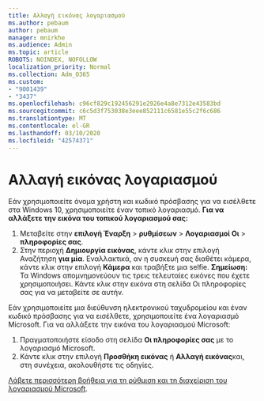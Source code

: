 ```yaml
---
title: Αλλαγή εικόνας λογαριασμού
ms.author: pebaum
author: pebaum
manager: mnirkhe
ms.audience: Admin
ms.topic: article
ROBOTS: NOINDEX, NOFOLLOW
localization_priority: Normal
ms.collection: Adm_O365
ms.custom:
- "9001439"
- "3437"
ms.openlocfilehash: c96cf829c192456291e2926e4a8e7312e43583bd
ms.sourcegitcommit: c6c5d3f753038e3eee852111c6581e55c2f6c686
ms.translationtype: MT
ms.contentlocale: el-GR
ms.lasthandoff: 03/10/2020
ms.locfileid: "42574371"
---
```

# <a name="change-account-picture"></a>Αλλαγή εικόνας λογαριασμού

Εάν χρησιμοποιείτε όνομα χρήστη και κωδικό πρόσβασης για να εισέλθετε στα Windows 10, χρησιμοποιείτε έναν τοπικό λογαριασμό. **Για να αλλάξετε την εικόνα του τοπικού λογαριασμού σας:**

1. Μεταβείτε στην **επιλογή Έναρξη** > **ρυθμίσεων** > **Λογαριασμοί Οι** > **πληροφορίες σας**.
2. Στην περιοχή **Δημιουργία εικόνας**, κάντε κλικ στην επιλογή Αναζήτηση **για μία**. Εναλλακτικά, αν η συσκευή σας διαθέτει κάμερα, κάντε κλικ στην επιλογή **Κάμερα** και τραβήξτε μια selfie. 
    **Σημείωση:** Τα Windows απομνημονεύουν τις τρεις τελευταίες εικόνες που έχετε χρησιμοποιήσει. Κάντε κλικ στην εικόνα στη σελίδα Οι πληροφορίες σας για να μεταβείτε σε αυτήν.

Εάν χρησιμοποιείτε μια διεύθυνση ηλεκτρονικού ταχυδρομείου και έναν κωδικό πρόσβασης για να εισέλθετε, χρησιμοποιείτε ένα λογαριασμό Microsoft. Για να αλλάξετε την εικόνα του λογαριασμού Microsoft:

1. Πραγματοποιήστε είσοδο στη σελίδα **Οι πληροφορίες σας** με το λογαριασμό Microsoft.
2. Κάντε κλικ στην επιλογή **Προσθήκη εικόνας** ή **Αλλαγή εικόνας**και, στη συνέχεια, ακολουθήστε τις οδηγίες.

[Λάβετε περισσότερη βοήθεια για τη ρύθμιση και τη διαχείριση του λογαριασμού Microsoft](https://support.microsoft.com/products/microsoft-account?category=manage-account).
